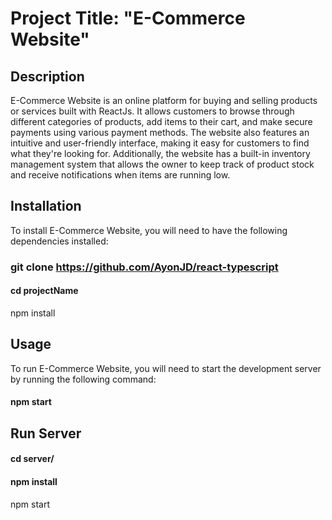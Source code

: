 # Project Title: "E-Commerce Website"

## Description
E-Commerce Website is an online platform for buying and selling products or services built with ReactJs. It allows customers to browse through different categories of products, add items to their cart, and make secure payments using various payment methods. The website also features an intuitive and user-friendly interface, making it easy for customers to find what they're looking for. Additionally, the website has a built-in inventory management system that allows the owner to keep track of product stock and receive notifications when items are running low.

## Installation
To install E-Commerce Website, you will need to have the following dependencies installed:

### git clone https://github.com/AyonJD/react-typescript
#### cd projectName
npm install

## Usage
To run E-Commerce Website, you will need to start the development server by running the following command:

#### npm start


## Run Server
#### cd server/
#### npm install
npm start
